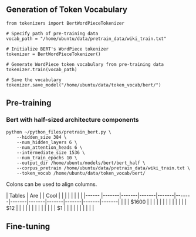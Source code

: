 ## Generation of Token Vocabulary

```
from tokenizers import BertWordPieceTokenizer

# Specify path of pre-training data
vocab_path = "/home/ubuntu/data/pretrain_data/wiki_train.txt"

# Initialize BERT's WordPiece tokenizer 
tokenizer = BertWordPieceTokenizer()

# Generate WordPiece token vocabulary from pre-training data
tokenizer.train(vocab_path)

# Save the vocabulary
tokenizer.save_model("/home/ubuntu/data/token_vocab/bert/")
```

## Pre-training

### Bert with half-sized architecture components
```
python ~/python_files/pretrain_bert.py \
    --hidden_size 384 \
    --num_hidden_layers 6 \
    --num_attention_heads 6 \
    --intermediate_size 1536 \
    --num_train_epochs 10 \
    --output_dir /home/ubuntu/models/bert/bert_half \
    --corpus_pretrain /home/ubuntu/data/pretrain_data/wiki_train.txt \
    --token_vocab /home/ubuntu/data/token_vocab/bert/
```

Colons can be used to align columns.

| Tables        | Are   |       | Cool  |       |       |       |       |       |       |       |
|------ |-------|-------|-------|-------|-------|-------|-------|-------|-------|-------|-------|
|       |       | $1600 |       |       |       |       |       |       |       |       |       |
|       |       |   $12 |       |       |       |       |       |       |       |       |       |
|       |       |    $1 |       |       |       |       |       |       |       |       |       |


## Fine-tuning
